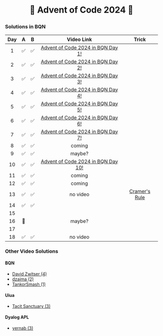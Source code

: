 # <p align="center">🎄 Advent of Code 2024 🎄</p>

### Solutions in BQN

|  Day  |   A   |   B   |                                    Video Link                                     |                             Trick                              |
| :---: | :---: | :---: | :-------------------------------------------------------------------------------: | :------------------------------------------------------------: |
|   1   |   ✅   |   ✅   | [Advent of Code 2024 in BQN Day 1!](https://www.youtube.com/watch?v=ZlqY26kfUmE)  |
|   2   |   ✅   |   ✅   | [Advent of Code 2024 in BQN Day 2!](https://www.youtube.com/watch?v=TlJVXhS7Cuw)  |
|   3   |   ✅   |   ✅   | [Advent of Code 2024 in BQN Day 3!](https://www.youtube.com/watch?v=c58tokE3B-I)  |
|   4   |   ✅   |   ✅   | [Advent of Code 2024 in BQN Day 4!](https://www.youtube.com/watch?v=dwjgsnBBQDo)  |
|   5   |   ✅   |   ✅   | [Advent of Code 2024 in BQN Day 5!](https://www.youtube.com/watch?v=ekpNCRzDLAU)  |
|   6   |   ✅   |   ✅   | [Advent of Code 2024 in BQN Day 6!](https://www.youtube.com/watch?v=d7BtkC6xK5I)  |
|   7   |   ✅   |   ✅   | [Advent of Code 2024 in BQN Day 7!](https://www.youtube.com/watch?v=84aiE5u-x3U)  |
|   8   |   ✅   |   ✅   |                                      coming                                       |
|   9   |   ✅   |   ✅   |                                      maybe?                                       |
|  10   |   ✅   |   ✅   | [Advent of Code 2024 in BQN Day 10!](https://www.youtube.com/watch?v=E2NiBwPJWeE) |
|  11   |   ✅   |   ✅   |                                      coming                                       |
|  12   |   ✅   |   ✅   |                                      coming                                       |
|  13   |   ✅   |   ✅   |                                     no video                                      | [Cramer's Rule](https://en.wikipedia.org/wiki/Cramer%27s_rule) |
|  14   |   ✅   |   ✅   |                                                                                   |
|  15   |       |       |
|  16   |   🚧   |       |                                      maybe?                                       |
|  17   |       |       |
|  18   |   ✅   |   ✅   |                                     no video                                      |

### Other Video Solutions

#### BQN

* [David Zwitser (4)](https://www.youtube.com/playlist?list=PLR01lagS_QPAX1K2WhJyCckS1btn0Dszy)
* [dzaima (2)](https://www.youtube.com/@dzaima)
* [TankorSmash (1)](https://www.youtube.com/watch?v=21rBsPi4gYs)

#### Uiua

* [Tacit Sanctuary (3)](https://www.youtube.com/watch?v=oisqHdxJyvA)

#### Dyalog APL

* [yernab (3)](https://www.youtube.com/@yernab/videos)
